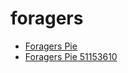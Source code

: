 # foragers

 * [Foragers Pie](../../index/f/foragers-pie-51153610.json)
 * [Foragers Pie 51153610](../../index/f/foragers-pie-51153610.json)

